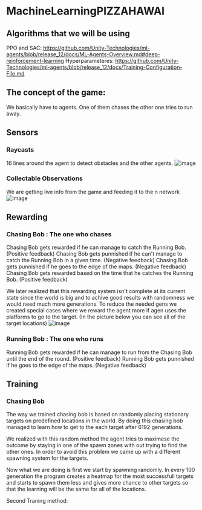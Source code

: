 # MachineLearningPIZZAHAWAI

## Algorithms that we will be using
PPO and SAC: https://github.com/Unity-Technologies/ml-agents/blob/release_12/docs/ML-Agents-Overview.md#deep-reinforcement-learning
Hyperparameteres: https://github.com/Unity-Technologies/ml-agents/blob/release_12/docs/Training-Configuration-File.md

## The concept of the game:
We basically have to agents. One of them chases the other one tries to run away.

## Sensors

### Raycasts
16 lines around the agent to detect obstacles and the other agents.
![image](https://user-images.githubusercontent.com/60816119/111170008-c5d27680-85a3-11eb-804f-93571b42df53.png)

### Collectable Observations
We are getting live info from the game and feeding it to the n network
![image](https://user-images.githubusercontent.com/60816119/111170648-75a7e400-85a4-11eb-950f-55201c4c3f35.png)

## Rewarding
### Chasing Bob : The one who chases
Chasing Bob gets rewarded if he can manage to catch the Running Bob. (Positive feedback)
Chasing Bob gets punnished if he can't manage to catch the Running Bob in a given time. (Negative feedback)
Chasing Bob gets punnished if he goes to the edge of the maps. (Negative feedback)
Chasing Bob gets rewarded based on the time that he catches the Running Bob. (Positive feedback)

We later realized that this rewarding system isn't complete at its current state since the world is big and to achive good results with randomness we would need much more generations. To reduce the needed gens we created special cases where we reward the agent more if agen uses the platforms to go to the target.
(In the picture below you can see all of the target locations)
![image](https://user-images.githubusercontent.com/60816119/111233196-ce02d400-85ec-11eb-869b-2b7aa199ad9e.png)


### Running Bob : The one who runs
Running Bob gets rewarded if he can manage to run from the Chasing Bob until the end of the round. (Positive feedback)
Running Bob gets punnished if he goes to the edge of the maps. (Negative feedback)

## Training
### Chasing Bob
The way we trained chasing bob is based on randomly placing stationary targets on predefined locations in the world.
By doing this chasing bob managed to learn how to get to the each target after 6192 generations.

We realized with this random method the agent tries to maximese the outcome by staying in one of the spawn zones with out trying to find the other ones. In order to avoid this problem we came up with a different spawning system for the targets.

Now what we are doing is first we start by spawning randomly. In every 100 generation the program creates a heatmap for the most successfull targets and starts to spawn them less and gives more chance to other targets so that the learning will be the same for all of the locations. 


Second Traning method:
